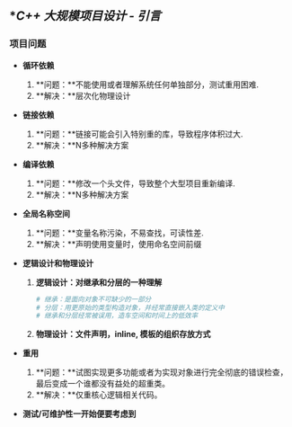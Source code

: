 ## **C++ 大规模项目设计 - 引言*

### **项目问题**
- **循环依赖**
    1. **问题：**不能使用或者理解系统任何单独部分，测试重用困难.
    2. **解决：**层次化物理设计 

- **链接依赖**
    1. **问题：**链接可能会引入特别重的库，导致程序体积过大.
    2. **解决：**N多种解决方案

- **编译依赖**
    1. **问题：**修改一个头文件，导致整个大型项目重新编译.
    2. **解决：**N多种解决方案

- **全局名称空间**
    1. **问题：**变量名称污染，不易查找，可读性差.
    2. **解决：**声明使用变量时，使用命名空间前缀

- **逻辑设计和物理设计**
    1. **逻辑设计：对继承和分层的一种理解**
        ```sh 
        # 继承：是面向对象不可缺少的一部分
        # 分层：用更原始的类型构造对象，并经常直接嵌入类的定义中
        # 继承和分层经常被误用，造车空间和时间上的低效率
        ```
    2. **物理设计：文件声明，inline, 模板的组织存放方式**

- **重用**
    1. **问题：**试图实现更多功能或者为实现对象进行完全彻底的错误检查，最后变成一个谁都没有益处的超重类。
    2. **解决：**仅重核心逻辑相关代码。

- **测试/可维护性一开始便要考虑到**
    
    





